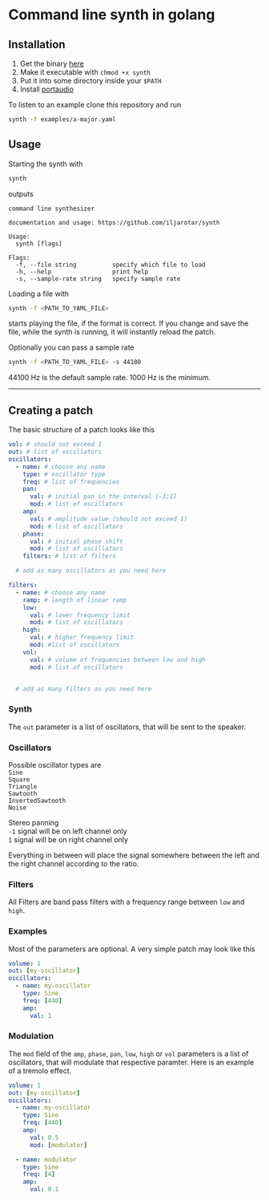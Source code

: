 # Command line synth in golang

## Installation

1. Get the binary [here](https://github.com/iljarotar/synth/releases)
2. Make it executable with `chmod +x synth`
3. Put it into some directory inside your `$PATH`
4. Install [portaudio](http://portaudio.com/)

To listen to an example clone this repository and run

```bash
synth -f examples/a-major.yaml
```

## Usage

Starting the synth with

```bash
synth
```

outputs

```
command line synthesizer

documentation and usage: https://github.com/iljarotar/synth

Usage:
  synth [flags]

Flags:
  -f, --file string          specify which file to load
  -h, --help                 print help
  -s, --sample-rate string   specify sample rate
```

Loading a file with

```bash
synth -f <PATH_TO_YAML_FILE>
```

starts playing the file, if the format is correct. If you change and save the file, while the synth is running, it will instantly reload the patch.

Optionally you can pass a sample rate

```bash
synth -f <PATH_TO_YAML_FILE> -s 44100
```

44100 Hz is the default sample rate. 1000 Hz is the minimum.

---

## Creating a patch

The basic structure of a patch looks like this

```yaml
vol: # should not exceed 1
out: # list of oscillators
oscillators:
  - name: # choose any name
    type: # oscillator type
    freq: # list of frequencies
    pan:
      val: # initial pan in the interval [-1;1]
      mod: # list of oscillators
    amp:
      val: # amplitude value (should not exceed 1)
      mod: # list of oscillators
    phase:
      val: # initial phase shift
      mod: # list of oscillators
    filters: # list of filters

  # add as many oscillators as you need here

filters:
  - name: # choose any name
    ramp: # length of linear ramp
    low:
      val: # lower frequency limit
      mod: # list of oscillators
    high:
      val: # higher frequency limit
      mod: #list of oscillators
    vol:
      val: # volume of frequencies between low and high
      mod: # list of oscillators


  # add as many filters as you need here
```

### Synth

The `out` parameter is a list of oscillators, that will be sent to the speaker.

### Oscillators

Possible oscillator types are  
`Sine`  
`Square`  
`Triangle`  
`Sawtooth`  
`InvertedSawtooth`  
`Noise`

Stereo panning  
`-1` signal will be on left channel only  
`1` signal will be on right channel only

Everything in between will place the signal somewhere between the left and the right channel according to the ratio.

### Filters

All Filters are band pass filters with a frequency range between `low` and `high`.

### Examples

Most of the parameters are optional. A very simple patch may look like this

```yaml
volume: 1
out: [my-oscillator]
oscillators:
  - name: my-oscillator
    type: Sine
    freq: [440]
    amp:
      val: 1
```

### Modulation

The `mod` field of the `amp`, `phase`, `pan`, `low`, `high` or `vol` parameters is a list of oscillators, that will modulate that respective paramter. Here is an example of a tremolo effect.

```yaml
volume: 1
out: [my-oscillator]
oscillators:
  - name: my-oscillator
    type: Sine
    freq: [440]
    amp:
      val: 0.5
      mod: [modulator]

  - name: modulator
    type: Sine
    freq: [4]
    amp:
      val: 0.1
```
